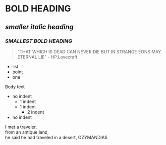 # **BOLD HEADING**
## _smaller italic heading_
### **_SMALLEST BOLD HEADING_**

> "THAT WHICH IS DEAD CAN NEVER DIE BUT IN STRANGE EONS MAY ETERNAL LIE" - HP.Lovecraft
* list
* point
* one

Body text 

* no indent
	* 1 indent
	* 1 indent  
		* 2 indent  
* no indent  

I met a traveler,  
from an antique land,  
he said he had traveled in a desert, 
OZYMANDIAS
